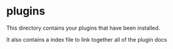 plugins
=======

This directory contains your plugins that have been installed.

It also contains a index file to link together all of the plugin docs
